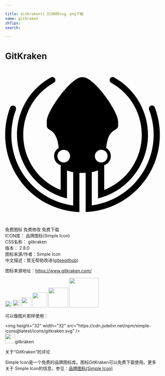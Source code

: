 ```yaml
---

title: GitKraken() ICON转svg、png下载
name: gitkraken
zhTips: 
search: 

---
```


# GitKraken  <small style="font-size: 60%;font-weight: 100"></small>

<div id="svg" class="svg-wrap">
<svg role="img" viewBox="0 0 24 24" xmlns="http://www.w3.org/2000/svg"><title>GitKraken icon</title><path d="M 23.224627,6.2515925 C 23.132336,6.0010885 22.855463,5.8824285 22.604959,5.9747195 22.420377,6.0406415 22.301717,6.2252235 22.301717,6.4229905 22.301717,6.4757275 22.314902,6.5416495 22.328086,6.5943875 24.477146,12.303241 21.576574,18.671317 15.86772,20.820377 15.089839,21.110435 14.272405,21.321384 13.441787,21.426861 V 16.271751 C 13.771397,16.205829 14.087823,16.113539 14.404249,16.008063 V 20.345737 C 19.849415,19.014111 23.198258,13.529393 21.866631,8.0842275 21.194226,5.3286835 19.401145,2.9686715 16.909289,1.5974925 16.67197,1.4656485 16.381912,1.5579395 16.263253,1.7820745 16.131408,2.0193935 16.223699,2.3094505 16.447835,2.4281105 20.890984,4.8804125 22.499483,10.483792 20.047181,14.926942 19.018797,16.799129 17.35756,18.249416 15.366712,19.027295 V 15.19063 C 15.973195,14.992863 16.395097,14.439118 16.395097,13.793081 16.395097,13.265705 16.131408,12.791066 15.669954,12.527377 16.012749,9.2180875 17.528957,10.088259 17.528957,9.0335055 V 8.4138375 C 17.528957,6.8317075 13.863688,1.6765985 12.149714,1.5579395 12.096976,1.5579395 12.044238,1.5579395 11.991501,1.5579395 11.938763,1.5579395 11.886025,1.5579395 11.833287,1.5579395 10.119313,1.6765985 6.4540444,6.8317075 6.4540444,8.4138375 V 9.0335055 C 6.4540444,10.088259 7.9570684,9.2180875 8.3130474,12.527377 7.8647774,12.791066 7.5879044,13.265705 7.5879044,13.793081 7.5879044,14.439118 8.0098064,14.992863 8.6162894,15.19063 V 19.027295 C 3.9094514,17.168292 1.5889934,11.828603 3.4479964,7.1085795 4.2390614,5.1177325 5.6761634,3.4696795 7.5483514,2.4281105 7.7856704,2.2962665 7.8647774,2.0062095 7.7329334,1.7688895 7.6538264,1.6238615 7.4824294,1.5315705 7.3110314,1.5315705 7.2319254,1.5315705 7.1528184,1.5579395 7.0868964,1.5974925 2.1822924,4.3002985 0.38921136,10.470608 3.1052014,15.388396 4.4763814,17.880251 6.8363924,19.673332 9.5919364,20.345737 V 16.021248 C 9.9083624,16.126724 10.224788,16.219014 10.554399,16.284936 V 21.440044 C 4.5027504,20.635795 0.25736736,15.085155 1.0616164,9.0335055 1.1670924,8.2028865 1.3780424,7.3854525 1.6681004,6.6075715 1.7603904,6.3570675 1.6285464,6.0801955 1.3912274,5.9879045 1.1539074,5.8956135 0.86385036,6.0274575 0.77155936,6.2647775 V 6.2647775 C -1.5620826,12.474639 1.5758094,19.396459 7.7856704,21.716917 8.9854534,22.165188 10.237973,22.415691 11.516861,22.468429 V 16.377228 C 11.688259,16.390411 12.004685,16.390411 12.004685,16.390411 12.004685,16.390411 12.321111,16.390411 12.492509,16.377228 V 22.455246 C 19.124272,22.178373 24.266196,16.588179 23.989323,9.9564145 23.923401,8.7038945 23.672897,7.4513745 23.224627,6.2515925 Z M 14.206483,13.094307 C 14.588831,12.711959 15.208499,12.711959 15.604032,13.094307 15.98638,13.476655 15.98638,14.096322 15.604032,14.491856 15.221683,14.874204 14.602016,14.874204 14.206483,14.491856 14.021901,14.307274 13.916426,14.05677 13.916426,13.793081 13.916426,13.529393 14.021901,13.278889 14.206483,13.094307 Z M 9.7765184,14.491856 C 9.3941704,14.874204 8.7745024,14.874204 8.3921544,14.491856 8.3921544,14.491856 8.3921544,14.491856 8.3921544,14.491856 8.0098064,14.109507 8.0098064,13.476655 8.3921544,13.094307 8.7745024,12.711959 9.4073544,12.711959 9.7897024,13.094307 10.172051,13.48984 10.172051,14.109507 9.7765184,14.491856 Z"/></svg>
</div>
<detail full-name='gitkraken'></detail>

<div class="detail-page">
<p>
<span><span class="badge-success badge">免费图标</span> <span class="badge-success badge">免费修改</span>  <span class="badge-success badge">免费下载</span> </span>
<br/>
<span>
ICON库：
<span class="badge-secondary badge">品牌图标(Simple Icon)</span> 
</span>
<br/>
<span>
CSS名称：
<span class="badge-secondary badge">gitkraken</span> 
</span>

<br/>
<span>
版本：
<span class="badge-secondary badge">2.8.0</span> 
</span>
<br/>
<span>图标来源/作者：<span class="badge-light badge">Simple Icon</span></span> 
<br/>
<span class="zh-detail">中文描述：暂无<span class="help-link"><span>帮助改进</span>(<a href="https://gitee.com/liuwave/icon-helper/edit/master/json/brands/gitkraken.json" target="_blank" rel="noopener noreferrer">gitee</a><a href="https://github.com/liuwave/icon-helper/edit/master/json/brands/gitkraken.json" target="_blank" rel="noopener noreferrer">github</a></span>)</span><br/>
</p>
</div><div class="description description alert alert-light"><p>图标来源地址：<a href="https://www.gitkraken.com/" target="_blank" rel="noopener noreferrer">https://www.gitkraken.com/</a></p></div>
<div class="alert alert-dark">
<img height="21" width="21" src="https://cdn.jsdelivr.net/npm/simple-icons@latest/icons/gitkraken.svg" />
<img height="24" width="24" src="https://cdn.jsdelivr.net/npm/simple-icons@latest/icons/gitkraken.svg" />
<img height="32" width="32" src="https://cdn.jsdelivr.net/npm/simple-icons@latest/icons/gitkraken.svg" />
<img height="48" width="48" src="https://cdn.jsdelivr.net/npm/simple-icons@latest/icons/gitkraken.svg" />
<img height="64" width="64" src="https://cdn.jsdelivr.net/npm/simple-icons@latest/icons/gitkraken.svg" />
<img height="96" width="96" src="https://cdn.jsdelivr.net/npm/simple-icons@latest/icons/gitkraken.svg" />

</div>
<div>
  <p>可以像图片那样使用：    
  </p>
  <div class="alert alert-primary" style="font-size: 14px">
    &lt;img height="32" width="32" src="https://cdn.jsdelivr.net/npm/simple-icons@latest/icons/gitkraken.svg" /&gt;
    <copy-btn content='<img height="32" width="32" src="https://cdn.jsdelivr.net/npm/simple-icons@latest/icons/gitkraken.svg" />'></copy-btn>
  </div>
  <div class="alert alert-secondary">
    <img height="32" width="32" src="https://cdn.jsdelivr.net/npm/simple-icons@latest/icons/gitkraken.svg" />gitkraken
    <copy-btn content="gitkraken" btn-title="复制图标名称"></copy-btn>
  </div>
</div>

<Vssue title="关于“GitKraken”的评论" >关于“GitKraken”的评论</Vssue>


<div><p>Simple Icon是一个免费的品牌图标库。图标GitKraken可以免费下载使用。更多关于  Simple Icon的信息，参见：<a target="_blank" href="https://iconhelper.cn/brands.html">品牌图标(Simple Icon)</a>
</p></div>
